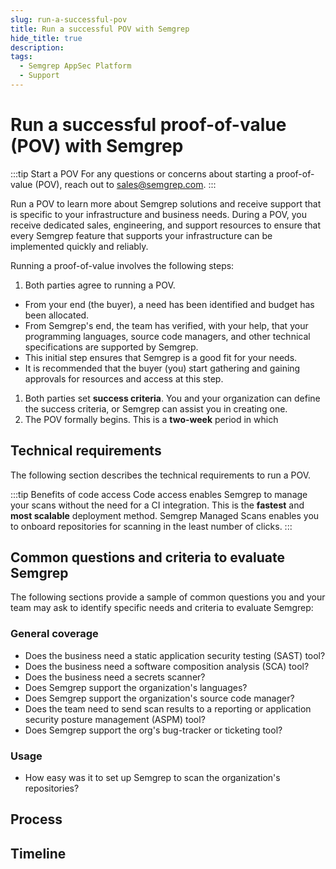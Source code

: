 ```yaml
---
slug: run-a-successful-pov
title: Run a successful POV with Semgrep
hide_title: true
description: 
tags:
  - Semgrep AppSec Platform
  - Support
---
```


# Run a successful proof-of-value (POV) with Semgrep

:::tip Start a POV
For any questions or concerns about starting a proof-of-value (POV), reach out to [<i class="fa-regular fa-envelope"></i>sales@semgrep.com](mailto:sales@semgrep.com).
:::

Run a POV to learn more about Semgrep solutions and receive support that is specific to your infrastructure and business needs. During a POV, you receive dedicated sales, engineering, and support resources to ensure that every Semgrep feature that supports your infrastructure can be implemented quickly and reliably.

Running a proof-of-value involves the following steps:

1. Both parties agree to running a POV.
  - From your end (the buyer), a need has been identified and budget has been allocated.
  - From Semgrep's end, the team has verified, with your help, that your programming languages, source code managers, and other technical specifications are supported by Semgrep.
  - This initial step ensures that Semgrep is a good fit for your needs.
  - It is recommended that the buyer (you) start gathering and gaining approvals for resources and access at this step.
1. Both parties set **success criteria**. You and your organization can define the success criteria, or Semgrep can assist you in creating one.
1. The POV formally begins. This is a **two-week** period in which

## Technical requirements 

The following section describes the technical requirements to run a POV.

:::tip Benefits of code access
Code access enables Semgrep to manage your scans without the need for a CI integration. This is the **fastest** and **most scalable** deployment method. Semgrep Managed Scans enables you to onboard repositories for scanning in the least number of clicks.
:::

## Common questions and criteria to evaluate Semgrep

The following sections provide a sample of common questions you and your team may ask to identify specific needs and criteria to evaluate Semgrep:

### General coverage 

- Does the business need a static application security testing (SAST) tool?
- Does the business need a software composition analysis (SCA) tool?
- Does the business need a secrets scanner?
- Does Semgrep support the organization's languages?
- Does Semgrep support the organization's source code manager?
- Does the team need to send scan results to a reporting or application security posture management (ASPM) tool?
- Does Semgrep support the org's bug-tracker or ticketing tool?
    
### Usage

- How easy was it to set up Semgrep to scan the organization's repositories?

## Process

## Timeline
